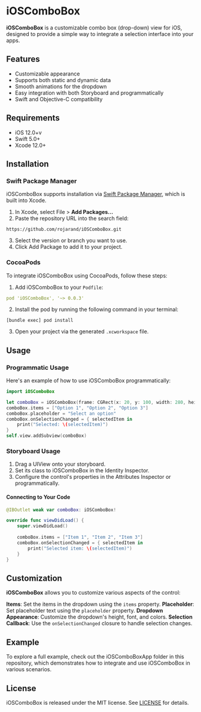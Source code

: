 # iOSComboBox

**iOSComboBox** is a customizable combo box (drop-down) view for iOS, designed to provide a simple way to integrate a selection interface into your apps.

## Features

- Customizable appearance
- Supports both static and dynamic data
- Smooth animations for the dropdown
- Easy integration with both Storyboard and programmatically
- Swift and Objective-C compatibility

## Requirements

- iOS 12.0+v
- Swift 5.0+
- Xcode 12.0+

## Installation

### Swift Package Manager

iOSComboBox supports installation via [Swift Package Manager](https://github.com/swiftlang/swift-package-manager), which is built into Xcode.

1. In Xcode, select File > **Add Packages...**
2. Paste the repository URL into the search field:
```
https://github.com/rojarand/iOSComboBox.git
```
3. Select the version or branch you want to use.
4. Click Add Package to add it to your project.

### CocoaPods

To integrate iOSComboBox using CocoaPods, follow these steps:

1. Add iOSComboBox to your `Podfile`:
```yaml
pod 'iOSComboBox', '~> 0.0.3'
```
2. Install the pod by running the following command in your terminal:
```terminal
[bundle exec] pod install
```
3. Open your project via the generated `.xcworkspace` file.

## Usage

### Programmatic Usage

Here's an example of how to use iOSComboBox programmatically:
```swift
import iOSComboBox

let comboBox = iOSComboBox(frame: CGRect(x: 20, y: 100, width: 280, height: 40))
comboBox.items = ["Option 1", "Option 2", "Option 3"]
comboBox.placeholder = "Select an option"
comboBox.onSelectionChanged = { selectedItem in
    print("Selected: \(selectedItem)")
}
self.view.addSubview(comboBox)
```

### Storyboard Usage
1. Drag a UIView onto your storyboard.
2. Set its class to iOSComboBox in the Identity Inspector.
3. Configure the control's properties in the Attributes Inspector or programmatically.

#### Connecting to Your Code
```swift
@IBOutlet weak var comboBox: iOSComboBox!

override func viewDidLoad() {
    super.viewDidLoad()
    
    comboBox.items = ["Item 1", "Item 2", "Item 3"]
    comboBox.onSelectionChanged = { selectedItem in
        print("Selected item: \(selectedItem)")
    }
}
```

## Customization

**iOSComboBox** allows you to customize various aspects of the control:

**Items**: Set the items in the dropdown using the `items` property.
**Placeholder**: Set placeholder text using the `placeholder` property.
**Dropdown Appearance**: Customize the dropdown's height, font, and colors.
**Selection Callback**: Use the `onSelectionChanged` closure to handle selection changes.

## Example
To explore a full example, check out the iOSComboBoxApp folder in this repository, which demonstrates how to integrate and use iOSComboBox in various scenarios.

## License
iOSComboBox is released under the MIT license. See [LICENSE](https://en.wikipedia.org/wiki/MIT_License) for details.

